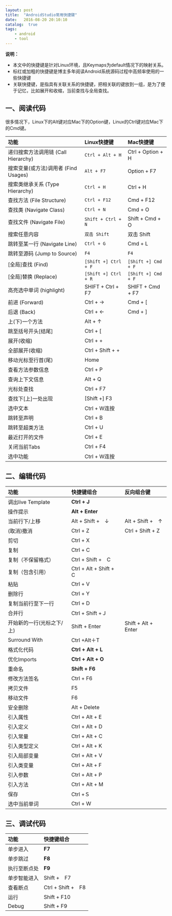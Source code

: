 ```yaml
---
layout: post
title:  "AndroidStudio常用快捷键"
date:   2016-08-20 20:10:10
catalog:  true
tags:
    - android
    - tool
---
```


**说明：**

- 本文中的快捷键是针对Linux环境，且Keymaps为default情况下的映射关系。
- 标红或加粗的快捷键是博主多年阅读Android系统源码过程中高频率使用的一些快捷键
- 关联快捷键，是指具有关联关系的快捷键，把相关联的键放到一组，是为了便于记忆，比如展开和收缩，当前查找与全局查找。

## 一、阅读代码

很多情况下，Linux下的Alt键对应Mac下的Option键，Linux的Ctrl键对应Mac下的Cmd键。

|功能 |Linux快捷键|Mac快捷键|
| :--------   | :-----  |:-----  |
|递归搜索方法调用链 (Call Hierarchy) |`Ctrl + Alt + H`  | Ctrl + Option + H|
|搜索变量(或方法)调用者 (Find Usages)|`Alt + F7`        | Option + F7|
|搜索类继承关系 (Type Hierarchy)    |`Ctrl + H`        | Ctrl + H|
|查找方法 (File Structure)         |`Ctrl + F12`      | Cmd + F12|
|查找类 (Navigate Class)           |`Ctrl + N`        | Cmd + O|
|查找文件 (Navigate File)          |`Shift + Ctrl + N`| Shift + Cmd + O|
|搜索任意内容                       |`双击 Shift`       | 双击 Shift|
|跳转至某一行 (Navigate Line)       |`Ctrl + G`        | Cmd + L|
|跳转至源码 (Jump to Source)        |`F4`              |`F4`|
|[全局]查找 (Find)                 |`[Shift +] Ctrl + F` |`[Shift +] Cmd + F`|
|[全局]替换 (Replace)              |`[Shift +] Ctrl + R` |`[Shift +] Cmd + F`|
|高亮选中单词 (highlight)           |SHIFT + Ctrl + F7| SHIFT + Cmd + F7|
|前进 (Forward)                    |Ctrl + →|Cmd + [|
|后退 (Back)                       |Ctrl + ←|Cmd + ]|
|上(下)一个方法 |Alt + ↑   |
|跳至括号开头[结尾]|Ctrl + [ |
|展开(收缩)|Ctrl + +|
|全部展开(收缩)|Ctrl + Shift + +|
|移动光标至行首(尾)|Home|
|查看方法参数信息|Ctrl + P|
|查询上下文信息|Alt + Q|
|光标处查找 |  Ctrl + F7 |
|查找下[上]一处出现 |[Shift +] F3 |
|选中文本|Ctrl + W连按|
|跳转至声明|Ctrl + B|
|跳转至超类方法|Ctrl + U|
|最近打开的文件|Ctrl + E|
|关闭当前Tabs|Ctrl + F4|
|选中功能|Ctrl + W连按|

## 二、编辑代码

| 功能   |  快捷键组合 |反向组合键|
| :--------   | :-----  | :----  |
|调出live Template | **Ctrl + J** |
|操作提示 | **Alt + Enter** |
|当前行下/上移 | Alt + Shift +　↓ |Alt + Shift +　↑|
|(取消)撤消|Ctrl + Z| Ctrl + Shift + Z|
|剪切|Ctrl + X|
|复制| Ctrl + C|
|复制（不保留格式）| Ctrl + Shift +　C|
|复制（包含引用）| Ctrl + Alt + Shift +　C|
|粘贴|Ctrl + V|
|删除行|Ctrl + Y|
|复制当前行至下一行|Ctrl + D|
|合并行|Ctrl + Shift +Ｊ|
|开始新的一行(光标之下/上)|Shift + Enter| Shift + Alt + Enter|
|Surround With|Ctrl +Alt＋T|
|格式化代码|**Ctrl + Alt + L**|
|优化Imports|**Ctrl + Alt + O**|
|重命名|**Shift  + F6**|
|修改方法签名|Ctrl + F6|
|拷贝文件|F5|
|移动文件|F6|
|安全删除|Alt + Delete|
|引入属性|Ctrl + Alt + E|
|引入定义|Ctrl + Alt + D|
|引入常量|Ctrl + Alt + C|
|引入类型定义|Ctrl + Alt + K|
|引入局部变量|Ctrl + Alt + V|
|引入类变量|Ctrl + Alt + F|
|引入参数|Ctrl + Alt + P|
|引入方法|Ctrl + Alt + M|
|保存|Ctrl +Ｓ|
|选中当前单词|Ctrl + W|


## 三、调试代码

| 功能   |  快捷键组合        |
| :--------   | :-----  |
|单步进入|**F7**|
|单步跳过|**F8**|
|执行至断点处|**F9**|
|单步智能进入|Shift +　F7|
|查看断点|Ctrl + Shift +　F8|
|运行|Shift + F10|
|Debug| Shift + F9|
